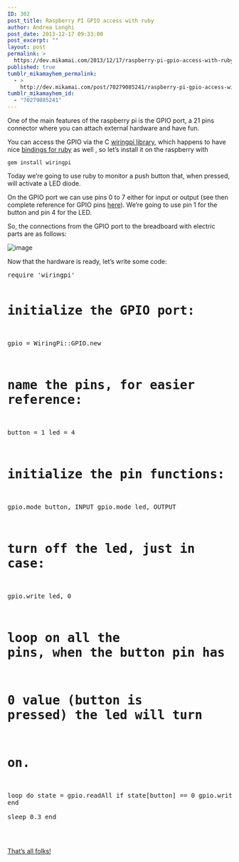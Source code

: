 ```yaml
---
ID: 302
post_title: Raspberry PI GPIO access with ruby
author: Andrea Longhi
post_date: 2013-12-17 09:33:00
post_excerpt: ""
layout: post
permalink: >
  https://dev.mikamai.com/2013/12/17/raspberry-pi-gpio-access-with-ruby/
published: true
tumblr_mikamayhem_permalink:
  - >
    http://dev.mikamai.com/post/70279085241/raspberry-pi-gpio-access-with-ruby
tumblr_mikamayhem_id:
  - "70279085241"
---
```

<p>One of the main features of the raspberry pi is the GPIO port, a 21 pins connector where you can attach external hardware and have fun.</p>
<p>You can access the GPIO via the C <a href="http://wiringpi.com/">wiringpi library</a>, which happens to have nice <a href="https://github.com/WiringPi/WiringPi-Ruby">bindings for ruby</a> as well , so let&rsquo;s install it on the raspberry with</p>
<p><code>gem install wiringpi</code></p>
<p>Today we&rsquo;re going to use ruby to monitor a push button that, when pressed, will activate a LED diode.</p>
<p>On the GPIO port we can use pins 0 to 7 either for input or output (see then complete reference for GPIO pins <a href="https://projects.drogon.net/raspberry-pi/wiringpi/pins/">here</a>). We&rsquo;re going to use pin 1 for the button and pin 4 for the LED.</p>
<p>So, the connections from the GPIO port to the breadboard with electric parts are as follows:</p>
<p><img alt="image" src="http://68.media.tumblr.com/e874a74a0c96bf4e54049a25b10568e0/tumblr_inline_mxws7b3UQT1s337n9.jpg" /></p>

<p></p>
<p>Now that the hardware is ready, let&rsquo;s write some code:</p>
<pre>require 'wiringpi'

# initialize the GPIO port:
gpio = WiringPi::GPIO.new
# name the pins, for easier reference:
button = 1
led = 4

# initialize the pin functions:
gpio.mode button, INPUT
gpio.mode led, OUTPUT

# turn off the led, just in case:
gpio.write led, 0

# loop on all the pins, when the button pin has 
# 0 value (button is pressed) the led will turn
# on.
loop do
  state = gpio.readAll
  if state[button] == 0
    gpio.write led, 1
  end    
  sleep 0.3
end
  <br /><br /><br /></pre>

<p><a href="https://www.youtube.com/watch?v=dQw4w9WgXcQ">That&rsquo;s all folks!</a></p>